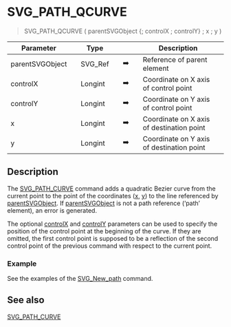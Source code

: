<!-- SVG_PATH_QCURVE ( parentReference ; Param_2 ; Param_3 ; Param_4 ; Param_5 )
 -> parentReference (Text)
 -> Param_2 (Real)
 -> Param_3 (Real)
 -> Param_4 (Real)
 -> Param_5 (Real)-->
# SVG_PATH_QCURVE

> SVG_PATH_QCURVE ( parentSVGObject {; controlX ; controlY} ; x ; y )

| Parameter |     | Type |     |     |     | Description |     |
| --- | --- | --- | --- | --- | --- | --- | --- |
| parentSVGObject |     | SVG_Ref |     | ➡️ |     | Reference of parent element |     |
| controlX |     | Longint |     | ➡️ |     | Coordinate on X axis of control point |     |
| controlY |     | Longint |     | ➡️ |     | Coordinate on Y axis of control point |     |
| x   |     | Longint |     | ➡️ |     | Coordinate on X axis of destination point |     |
| y   |     | Longint |     | ➡️ |     | Coordinate on Y axis of destination point |     |

## Description

The [SVG_PATH_CURVE](SVG_PATH_CURVE.md)  command adds a quadratic Bezier curve from the current point to the point of the coordinates ([x](# "Coordinate on X axis of destination point"), [y](# "Coordinate on Y axis of destination point")) to the line referenced by [parentSVGObject](# "Reference of parent element"). If [parentSVGObject](# "Reference of parent element") is not a path reference (‘path’ element), an error is generated.

The optional [controlX](# "Coordinate on X axis of control point") and [controlY](# "Coordinate on Y axis of control point") parameters can be used to specify the position of the control point at the beginning of the curve. If they are omitted, the first control point is supposed to be a reflection of the second control point of the previous command with respect to the current point.

### Example  

See the examples of the [SVG_New_path](SVG_New_path.md)  command.

## See also

[SVG_PATH_CURVE](SVG_PATH_CURVE.md)
